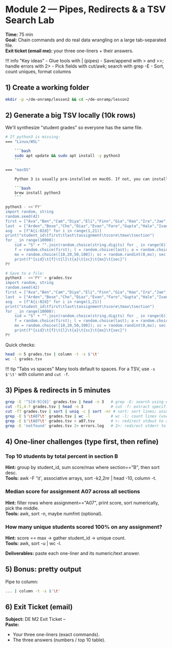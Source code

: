 # Module 2 — Pipes, Redirects & a TSV Search Lab

**Time:** 75 min  
**Goal:** Chain commands and do real data wrangling on a large tab-separated file.  
**Exit ticket (email me):** your three one-liners + their answers.

!!! info "Key ideas"
    - Glue tools with | (pipes)
    - Save/append with > and >>; handle errors with 2>
    - Pick fields with cut/awk; search with grep -E
    - Sort, count uniques, format columns

## 1) Create a working folder

```bash
mkdir -p ~/de-onramp/lesson2 && cd ~/de-onramp/lesson2
```

## 2) Generate a big TSV locally (10k rows)

We'll synthesize "student grades" so everyone has the same file.

```bash
# If python3 is missing:
=== "Linux/WSL"

    ```bash
    sudo apt update && sudo apt install -y python3
    ```

=== "macOS"

    Python 3 is usually pre-installed on macOS. If not, you can install it via Homebrew:

    ```bash
    brew install python3
    ```

python3 - <<'PY'
import random, string
random.seed(42)
first = ["Ava","Ben","Cam","Diya","Eli","Finn","Gia","Hao","Ira","Jae","Kai","Luz","Mia","Nia","Oli","Paz","Raj","Sol","Tao","Uma","Vic","Wes","Xiu","Yas","Zoe"]
last  = ["Arden","Bose","Cho","Diaz","Evan","Faro","Gupta","Hale","Ivanov","Jin","Kim","Lopez","Mori","Ng","Omar","Patel","Quinn","Reed","Singh","Trent","Ueda","Voss","Wu","Xu","Young","Zimmer"]
asg   = [f"A{i:02d}" for i in range(1,21)]
print("student_id\tfirst\tlast\tassignment\tscore\tmax\tsection")
for _ in range(10000):
    sid = "S" + "".join(random.choice(string.digits) for _ in range(6))
    f = random.choice(first); l = random.choice(last); a = random.choice(asg)
    mx = random.choice([10,20,50,100]); sc = random.randint(0,mx); sec = random.choice(["A","B","C"])
    print(f"{sid}\t{f}\t{l}\t{a}\t{sc}\t{mx}\t{sec}")
PY

# Save to a file:
python3 - <<'PY' > grades.tsv
import random, string
random.seed(42)
first = ["Ava","Ben","Cam","Diya","Eli","Finn","Gia","Hao","Ira","Jae","Kai","Luz","Mia","Nia","Oli","Paz","Raj","Sol","Tao","Uma","Vic","Wes","Xiu","Yas","Zoe"]
last  = ["Arden","Bose","Cho","Diaz","Evan","Faro","Gupta","Hale","Ivanov","Jin","Kim","Lopez","Mori","Ng","Omar","Patel","Quinn","Reed","Singh","Trent","Ueda","Voss","Wu","Xu","Young","Zimmer"]
asg   = [f"A{i:02d}" for i in range(1,21)]
print("student_id\tfirst\tlast\tassignment\tscore\tmax\tsection")
for _ in range(10000):
    sid = "S" + "".join(random.choice(string.digits) for _ in range(6))
    f = random.choice(first); l = random.choice(last); a = random.choice(asg)
    mx = random.choice([10,20,50,100]); sc = random.randint(0,mx); sec = random.choice(["A","B","C"])
    print(f"{sid}\t{f}\t{l}\t{a}\t{sc}\t{mx}\t{sec}")
PY
```

Quick checks:

```bash
head -n 5 grades.tsv | column -t -s $'\t'
wc -l grades.tsv
```

!!! tip "Tabs vs spaces"
    Many tools default to spaces. For a TSV, use `-s $'\t'` with column and `cut -f`.

## 3) Pipes & redirects in 5 minutes

```bash
grep -E '^S[0-9]{6}' grades.tsv | head -n 3   # grep -E: search using extended regex; |: pipe output to next command
cut -f1,4-7 grades.tsv | head -n 3            # cut -f: extract specific fields (columns)
cut -f7 grades.tsv | sort | uniq -c | sort -nr # sort: sort lines; uniq -c: count unique lines; sort -nr: sort numerically, reverse
grep -E $'\tA07\t' grades.tsv | wc -l         # wc -l: count lines (useful for counting matches)
grep -E $'\tA07\t' grades.tsv > a07.tsv       # >: redirect stdout to a file (overwrites)
grep -E 'notfound' grades.tsv 2> errors.log   # 2>: redirect stderr to a file
```

## 4) One-liner challenges (type first, then refine)

### Top 10 students by total percent in section B
**Hint:** group by student_id, sum score/max where section=="B", then sort desc.  
**Tools:** awk -F '\t', associative arrays, sort -k2,2nr | head -10, column -t.

### Median score for assignment A07 across all sections
**Hint:** filter rows where assignment=="A07", print score, sort numerically, pick the middle.  
**Tools:** awk, sort -n, maybe numfmt (optional).

### How many unique students scored 100% on any assignment?
**Hint:** score == max → gather student_id → unique count.  
**Tools:** awk, sort -u | wc -l.

**Deliverables:** paste each one-liner and its numeric/text answer.

## 5) Bonus: pretty output

Pipe to column:

```bash
... | column -t -s $'\t'
```

## 6) Exit Ticket (email)

**Subject:** DE M2 Exit Ticket – <Your Name>  
**Paste:**

- Your three one-liners (exact commands).
- The three answers (numbers / top 10 table).